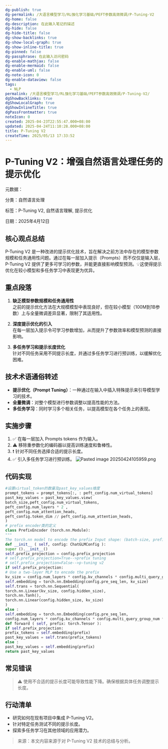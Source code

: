 ```yaml
---
dg-publish: true
dg-permalink: /大语言模型学习/RL强化学习基础/PEFT参数高效微调/P-Tuning-V2
dg-home: false
dg-description: 在此输入笔记的描述
dg-hide: false
dg-hide-title: false
dg-show-backlinks: true
dg-show-local-graph: true
dg-show-inline-title: true
dg-pinned: false
dg-passphrase: 在此输入访问密码
dg-enable-mathjax: false
dg-enable-mermaid: false
dg-enable-uml: false
dg-note-icon: 0
dg-enable-dataview: false
tags:
  - NLP
permalink: /大语言模型学习/RL强化学习基础/PEFT参数高效微调/P-Tuning-V2/
dgShowBacklinks: true
dgShowLocalGraph: true
dgShowInlineTitle: true
dgPassFrontmatter: true
noteIcon: 0
created: 2025-04-23T22:55:47.000+08:00
updated: 2025-04-24T11:10:28.000+08:00
title: P-Tuning V2
createTime: 2025/05/13 17:33:52
---
```




# P-Tuning V2：增强自然语言处理任务的提示优化
元数据：

分类：自然语言处理

标签：P-Tuning V2, 自然语言理解, 提示优化

日期：2025年4月12日

## 核心观点总结
P-Tuning V2 是一种改进的提示优化技术，旨在解决之前方法中存在的模型参数规模和任务通用性问题。通过在每一层加入提示（Prompts）而不仅仅是输入层，P-Tuning V2 提供了更多可学习的参数，并能更直接影响模型预测。💡这使得提示优化在较小模型和多任务学习中表现更为优异。


## 重点段落
1. **缺乏模型参数规模和任务通用性**  
   之前的提示优化方法在大规模模型中表现良好，但在较小模型（100M到1B参数）上与全量微调差异显著，限制了其适用性。

2. **深度提示优化的引入**  
   在每一层加入提示令可学习参数增加，从而提升了参数效率和模型预测的直接影响。

3. **多任务学习和提示长度优化**  
   针对不同任务采用不同提示长度，并通过多任务学习进行预训练，以缓解优化困难。


## 技术术语通俗转述
- **提示优化（Prompt Tuning）**：一种通过在输入中插入特殊提示来引导模型学习的技术。
- **全量微调**：对整个模型进行参数调整以提高性能的方法。
- **多任务学习**：同时学习多个相关任务，以提高模型在各个任务上的表现。


## 实施步骤
1. ✅ 在每一层加入 Prompts tokens 作为输入。
2. ⚠ 移除重参数化的编码器以提高训练速度和鲁棒性。
3. ❗ 针对不同任务选择合适的提示长度。
4. ✅ 引入多任务学习进行预训练。
![Pasted image 20250424105959.png](/img/user/%E9%99%84%E4%BB%B6/Pasted%20image%2020250424105959.png)


## 代码实现
```Python
#设置virtual_token的数量及past_key_values维度
prompt_tokens = prompt_tokens[:, : peft_config.num_virtual_tokens]
past_key_values = past_key_values.view(
batch_size,peft_config.num_virtual_tokens,
peft_config.num_layers * 2 ,
peft_config.num_attention_heads,
peft_config.token_dim // peft_config.num_attention_heads,
)
# prefix encoder类的定义
class PrefixEncoder (torch.nn.Module):
"""
The torch.nn model to encode the prefix Input shape: (batch-size, prefix-length) Output shape: (batch-size, prefix-length, 2*layers*hidden) """
def __init__ ( self, config: ChatGLMConfig ):
super ().__init__()
self.prefix_projection = config.prefix_projection
# self.prefix_projection=True-->prefix tuning
# self.prefix_projection=False-->p-tuning v2
if self.prefix_projection:
# Use a two-layer MLP to encode the prefix
kv_size = config.num_layers * config.kv_channels * config.multi_query_group_num * 2
self.embedding = torch.nn.Embedding(config.pre_seq_len, kv_size)
self.trans = torch.nn.Sequential(
torch.nn.Linear(kv_size, config.hidden_size),
torch.nn.Tanh(),
torch.nn.Linear(config.hidden_size, kv_size)
)
else :
self.embedding = torch.nn.Embedding(config.pre_seq_len,
config.num_layers * config.kv_channels * config.multi_query_group_num * 2 )
def forward ( self, prefix: torch.Tensor ):
if self.prefix_projection:
prefix_tokens = self.embedding(prefix)
past_key_values = self.trans(prefix_tokens)
else :
past_key_values = self.embedding(prefix)
return past_key_values

```


## 常见错误
> ⚠ 使用不合适的提示长度可能导致性能下降。确保根据具体任务调整提示长度。


## 行动清单
- 研究如何在现有项目中集成 P-Tuning V2。
- 针对特定任务测试不同的提示长度。
- 探索多任务学习在其他领域的应用潜力。

> 来源：本文内容来源于对 P-Tuning V2 技术的总结与分析。
